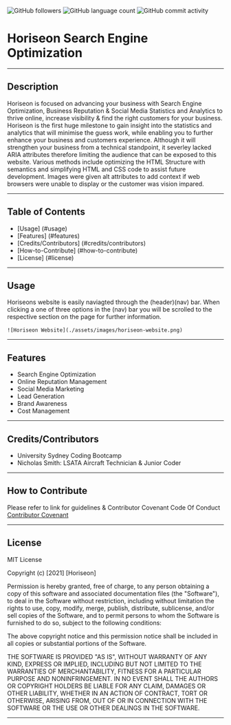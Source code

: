 <img alt="GitHub followers" src="https://img.shields.io/github/followers/N1cholasSmith?style=social">     <img alt="GitHub language count" src="https://img.shields.io/github/languages/count/N1cholasSmith/horiseon-search-engine-optimization?style=social">     <img alt="GitHub commit activity" src="https://img.shields.io/github/commit-activity/w/N1cholasSmith/horiseon-search-engine-optimization?style=social">


# Horiseon Search Engine Optimization

---
## Description
Horiseon is focused on advancing your business with Search Engine Optimization, Business Reputation & Social Media Statistics and Analytics to thrive online, increase visibility & find the right customers for your business. Horiseon is the first huge milestone to gain insight into the statistics and analytics that will minimise the guess work, while enabling you to further enhance your business and customers experience. Although it will strengthen your business from a technical standpoint, it severley lacked ARIA attributes therefore limiting the audience that can be exposed to this website. Various methods include optimizing the HTML Structure with semantics and simplifying HTML and CSS code to assist future development. Images were given alt attributes to add context if web browsers were unable to display or the customer was vision impared.

---
## Table of Contents
- [Usage] (#usage)
- [Features] (#features)
- [Credits/Contributors] (#credits/contributors)
- [How-to-Contribute] (#how-to-contribute)
- [License] (#license)
---
## Usage

Horiseons website is easily naviagted through the (header)(nav) bar. When clicking a one of three options in the (nav) bar you will be scrolled to the respective section on the page for further information.

    
    ![Horiseon Website](./assets/images/horiseon-website.png)
    

---
## Features
- Search Engine Optimization
- Online Reputation Management
- Social Media Marketing
- Lead Generation
- Brand Awareness
- Cost Management 

---
## Credits/Contributors
- University Sydney Coding Bootcamp
- Nicholas Smith: LSATA Aircraft Technician & Junior Coder

---
## How to Contribute

Please refer to link for guidelines & Contributor Covenant Code Of Conduct [Contributor Covenant](https://www.contributor-covenant.org/)

---
## License
MIT License

Copyright (c) [2021] [Horiseon]

Permission is hereby granted, free of charge, to any person obtaining a copy
of this software and associated documentation files (the "Software"), to deal
in the Software without restriction, including without limitation the rights
to use, copy, modify, merge, publish, distribute, sublicense, and/or sell
copies of the Software, and to permit persons to whom the Software is
furnished to do so, subject to the following conditions:

The above copyright notice and this permission notice shall be included in all
copies or substantial portions of the Software.

THE SOFTWARE IS PROVIDED "AS IS", WITHOUT WARRANTY OF ANY KIND, EXPRESS OR
IMPLIED, INCLUDING BUT NOT LIMITED TO THE WARRANTIES OF MERCHANTABILITY,
FITNESS FOR A PARTICULAR PURPOSE AND NONINFRINGEMENT. IN NO EVENT SHALL THE
AUTHORS OR COPYRIGHT HOLDERS BE LIABLE FOR ANY CLAIM, DAMAGES OR OTHER
LIABILITY, WHETHER IN AN ACTION OF CONTRACT, TORT OR OTHERWISE, ARISING FROM,
OUT OF OR IN CONNECTION WITH THE SOFTWARE OR THE USE OR OTHER DEALINGS IN THE
SOFTWARE.

---


